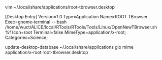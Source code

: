 vim ~/.local/share/applications/root-tbrowser.desktop

[Desktop Entry]
Version=1.0
Type=Application
Name=ROOT TBrowser
Exec=gnome-terminal -- bash /home/wuct/ALICE/local/RTools/RTools/Tools/Linux/OpenNewTBrowser.sh %f
Icon=root
Terminal=false
MimeType=application/x-root;
Categories=Science;

update-desktop-database ~/.local/share/applications
gio mime application/x-root root-tbrowser.desktop